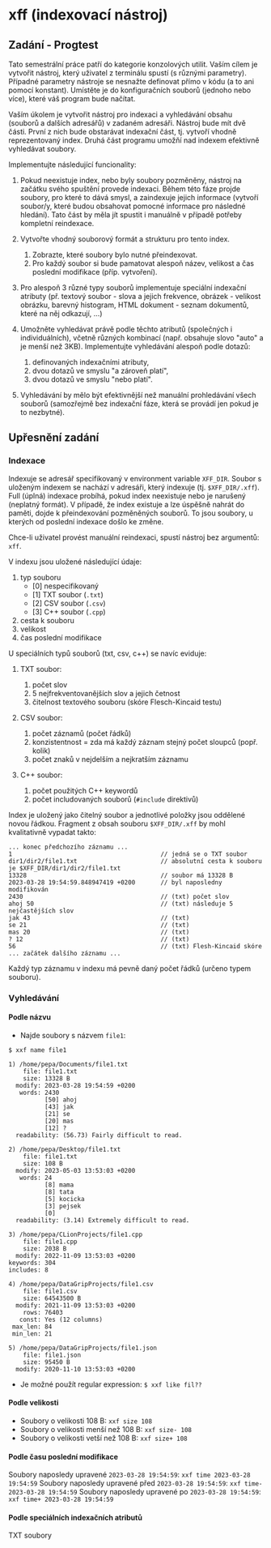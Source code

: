 # xff (indexovací nástroj)

## Zadání - Progtest

Tato semestrální práce patří do kategorie konzolových utilit. Vaším cílem je vytvořit nástroj, který uživatel z terminálu spustí (s různými parametry). Případné parametry nástroje se nesnažte definovat přímo v kódu (a to ani pomocí konstant). Umístěte je do konfiguračních souborů (jednoho nebo více), které váš program bude načítat.

Vaším úkolem je vytvořit nástroj pro indexaci a vyhledávání obsahu (souborů a dalších adresářů) v zadaném adresáři. Nástroj bude mít dvě části. První z nich bude obstarávat indexační část, tj. vytvoří vhodně reprezentovaný index. Druhá část programu umožňí nad indexem efektivně vyhledávat soubory.

Implementujte následující funcionality:

1. Pokud neexistuje index, nebo byly soubory pozměněny, nástroj na začátku svého spuštění provede indexaci. Během této fáze projde soubory, pro které to dává smysl, a zaindexuje jejich informace (vytvoří soubor/y, které budou obsahovat pomocné informace pro následné hledání). Tato část by měla jít spustit i manuálně v případě potřeby kompletní reindexace.

2. Vytvořte vhodný souborový formát a strukturu pro tento index.

   1. Zobrazte, které soubory bylo nutné přeindexovat.
   2. Pro každý soubor si bude pamatovat alespoň název, velikost a čas poslední modifikace (příp. vytvoření).

3. Pro alespoň 3 různé typy souborů implementuje speciální indexační atributy (př. textový soubor - slova a jejich frekvence, obrázek - velikost obrázku, barevný histogram, HTML dokument - seznam dokumentů, které na něj odkazují, …)

4. Umožněte vyhledávat právě podle těchto atributů (společných i individuálních), včetně různých kombinací (např. obsahuje slovo "auto" a je menší než 3KB). Implementujte vyhledávání alespoň podle dotazů:

   1. definovaných indexačními atributy,
   2. dvou dotazů ve smyslu "a zároveň platí",
   3. dvou dotazů ve smyslu "nebo platí".

5. Vyhledávání by mělo být efektivnější než manuální prohledávání všech souborů (samozřejmě bez indexační fáze, která se provádí jen pokud je to nezbytné).

## Upřesnění zadání

### Indexace

Indexuje se adresář specifikovaný v environment variable `XFF_DIR`. Soubor s uloženým indexem se nachází v adresáři, který indexuje (tj. `$XFF_DIR/.xff`). Full (úplná) indexace probíhá, pokud index neexistuje nebo je narušený (neplatný formát). V případě, že index existuje a lze úspěšně nahrát do paměti, dojde k přeindexování pozměněných souborů. To jsou soubory, u kterých od poslední indexace došlo ke změne.

Chce-li uživatel provést manuální reindexaci, spustí nástroj bez argumentů: `xff`.

V indexu jsou uložené následující údaje:

1. typ souboru
   * [0] nespecifikovaný
   * [1] TXT soubor (`.txt`)
   * [2] CSV soubor (`.csv`)
   * [3] C++ soubor (`.cpp`)
2. cesta k souboru
3. velikost
5. čas poslední modifikace

U speciálních typů souborů (txt, csv, c++) se navíc eviduje:

1. TXT soubor:
   1. počet slov
   2. 5 nejfrekventovanějších slov a jejich četnost
   3. čitelnost textového souboru (skóre Flesch-Kincaid testu)

2. CSV soubor:
   1. počet záznamů (počet řádků)
   2. konzistentnost = zda má každý záznam stejný počet sloupců (popř. kolik)
   3. počet znaků v nejdelším a nejkratším záznamu

3. C++ soubor:
   1. počet použitých C++ keywordů
   2. počet includovaných souborů (`#include` direktivů)

Index je uložený jako čitelný soubor a jednotlivé položky jsou oddělené novou řádkou. Fragment z obsah souboru `$XFF_DIR/.xff` by mohl kvalitativně vypadat takto:

```
... konec předchozího záznamu ...
1                                         // jedná se o TXT soubor
dir1/dir2/file1.txt                       // absolutní cesta k souboru je $XFF_DIR/dir1/dir2/file1.txt
13328                                     // soubor má 13328 B
2023-03-28 19:54:59.848947419 +0200       // byl naposledny modifikován
2430                                      // (txt) počet slov
ahoj 50                                   // (txt) následuje 5 nejčastějších slov
jak 43                                    // (txt)
se 21                                     // (txt)
mas 20                                    // (txt)
? 12                                      // (txt)
56                                        // (txt) Flesh-Kincaid skóre
... začátek dalšího záznamu ...
```

Každý typ záznamu v indexu má pevně daný počet řádků (určeno typem souboru).

### Vyhledávání

#### Podle názvu

* Najde soubory s názvem `file1`:

```
$ xxf name file1

1) /home/pepa/Documents/file1.txt
    file: file1.txt
    size: 13328 B
  modify: 2023-03-28 19:54:59 +0200
   words: 2430
          [50] ahoj
          [43] jak
          [21] se
          [20] mas
          [12] ?
  readability: (56.73) Fairly difficult to read.

2) /home/pepa/Desktop/file1.txt
    file: file1.txt
    size: 108 B
  modify: 2023-05-03 13:53:03 +0200
   words: 24
          [8] mama
          [8] tata
          [5] kocicka
          [3] pejsek
          [0]
  readability: (3.14) Extremely difficult to read.

3) /home/pepa/CLionProjects/file1.cpp
    file: file1.cpp
    size: 2038 B
  modify: 2022-11-09 13:53:03 +0200
keywords: 304
includes: 8

4) /home/pepa/DataGripProjects/file1.csv
    file: file1.csv
    size: 64543500 B
  modify: 2021-11-09 13:53:03 +0200
    rows: 76403
   const: Yes (12 columns)
 max_len: 84
 min_len: 21

5) /home/pepa/DataGripProjects/file1.json
    file: file1.json
    size: 95450 B
  modify: 2020-11-10 13:53:03 +0200
```

* Je možné použít regular expression: `$ xxf like fil??`

#### Podle velikosti

* Soubory o velikosti 108 B: `xxf size 108`
* Soubory o velikosti menší než 108 B: `xxf size- 108`
* Soubory o velikosti vetší než 108 B: `xxf size+ 108`

#### Podle času poslední modifikace

Soubory naposledy upravené `2023-03-28 19:54:59`: `xxf time 2023-03-28 19:54:59`
Soubory naposledy upravené před `2023-03-28 19:54:59`: `xxf time- 2023-03-28 19:54:59`
Soubory naposledy upravené po `2023-03-28 19:54:59`: `xxf time+ 2023-03-28 19:54:59`

#### Podle speciálních indexačních atributů

TXT soubory 